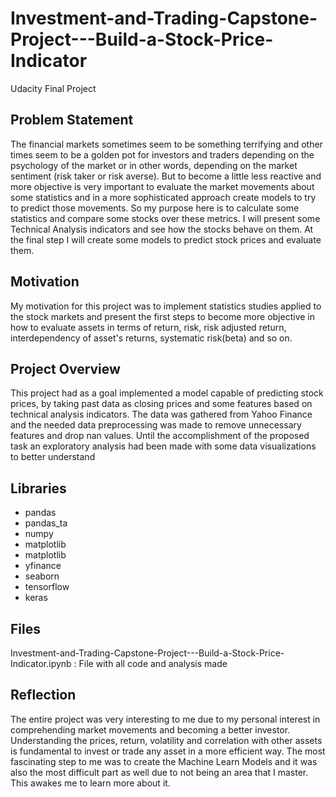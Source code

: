 # Investment-and-Trading-Capstone-Project---Build-a-Stock-Price-Indicator
Udacity Final Project

## Problem Statement
The financial markets sometimes seem to be something terrifying and other times seem to be a golden pot for investors and traders depending on the psychology of the market or in other words, depending on the market sentiment (risk taker or risk averse). But to become a little less reactive and more objective is very important to evaluate the market movements about some statistics and in a more sophisticated approach create models to try to predict those movements. So my purpose here is to calculate some statistics and compare some stocks over these metrics. I will present  some Technical Analysis indicators and see how the stocks behave on them. At the final step I will create some models to predict stock prices and evaluate them.

## Motivation
My motivation for this project was to implement statistics studies applied to the stock markets and present the first steps to become more objective in how to evaluate assets in terms of return, risk, risk adjusted return, interdependency of asset's returns, systematic risk(beta) and so on.

## Project Overview
This project had as a goal implemented a model capable of predicting stock prices, by taking past data as closing prices and some features based on technical analysis indicators. The data was gathered from Yahoo Finance and the needed data preprocessing was made to remove unnecessary features and drop nan values. Until the accomplishment of the proposed task an exploratory analysis had been made with some data visualizations to better understand 

## Libraries
 - pandas
 - pandas_ta
 - numpy
 - matplotlib
 - matplotlib 
 - yfinance 
 - seaborn 
 - tensorflow
 - keras

## Files
Investment-and-Trading-Capstone-Project---Build-a-Stock-Price-Indicator.ipynb : File with all code and analysis made

## Reflection
The entire project was very interesting to me due to my personal interest in comprehending market movements and becoming a better investor. Understanding the prices, return, volatility and correlation with other assets is fundamental to invest or trade any asset in a more efficient way. The most fascinating step to me was to create the Machine Learn Models and it was also the most difficult part as well due to not being an area that I master. This awakes me to learn more about it. 
